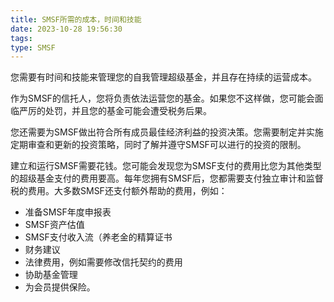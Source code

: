 ```yaml
---
title: SMSF所需的成本，时间和技能
date: 2023-10-28 19:56:30
tags:
type: SMSF
---
```


您需要有时间和技能来管理您的自我管理超级基金，并且存在持续的运营成本。

作为SMSF的信托人，您将负责依法运营您的基金。如果您不这样做，您可能会面临严厉的处罚，并且您的基金可能会遭受税务后果。

您还需要为SMSF做出符合所有成员最佳经济利益的投资决策。您需要制定并实施定期审查和更新的投资策略，同时了解并遵守SMSF可以进行的投资的限制。

建立和运行SMSF需要花钱。您可能会发现您为SMSF支付的费用比您为其他类型的超级基金支付的费用要高。每年您拥有SMSF后，您都需要支付独立审计和监督税的费用。大多数SMSF还支付额外帮助的费用，例如：

- 准备SMSF年度申报表
- SMSF资产估值
- SMSF支付收入流（养老金的精算证书
- 财务建议
- 法律费用，例如需要修改信托契约的费用
- 协助基金管理
- 为会员提供保险。